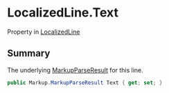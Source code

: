 # LocalizedLine.Text

Property in [LocalizedLine](/docs/api/csharp/yarn.unity.localizedline.md)

## Summary


The underlying  <a href="yarn.markup.markupparseresult.md">MarkupParseResult</a>  for
this line.


```csharp
public Markup.MarkupParseResult Text { get; set; }
```

